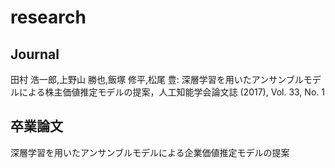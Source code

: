 # research


## Journal
田村 浩一郎,上野山 勝也,飯塚 修平,松尾 豊: 深層学習を用いたアンサンブルモデルによる株主価値推定モデルの提案，人工知能学会論文誌 (2017), Vol. 33, No. 1

## 卒業論文
 深層学習を用いたアンサンブルモデルによる企業価値推定モデルの提案
